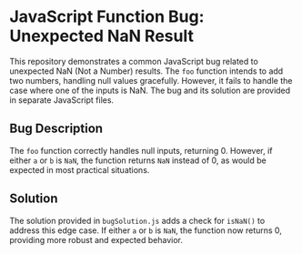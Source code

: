 # JavaScript Function Bug: Unexpected NaN Result

This repository demonstrates a common JavaScript bug related to unexpected NaN (Not a Number) results. The `foo` function intends to add two numbers, handling null values gracefully. However, it fails to handle the case where one of the inputs is NaN.  The bug and its solution are provided in separate JavaScript files.

## Bug Description

The `foo` function correctly handles null inputs, returning 0. However, if either `a` or `b` is `NaN`, the function returns `NaN` instead of 0, as would be expected in most practical situations. 

## Solution

The solution provided in `bugSolution.js` adds a check for `isNaN()` to address this edge case.  If either `a` or `b` is `NaN`, the function now returns 0, providing more robust and expected behavior. 